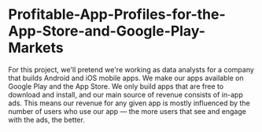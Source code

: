 # Profitable-App-Profiles-for-the-App-Store-and-Google-Play-Markets
For this project, we'll pretend we're working as data analysts for a company that builds Android and iOS mobile apps. We make our apps available on Google Play and the App Store.  We only build apps that are free to download and install, and our main source of revenue consists of in-app ads. This means our revenue for any given app is mostly influenced by the number of users who use our app — the more users that see and engage with the ads, the better.
